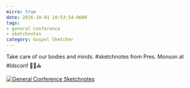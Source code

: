 ```yaml
---
micro: true
date: 2016-10-01 18:53:54-0600
tags:
- general conference
- sketchnotes
category: Gospel Sketcher
---
```


Take care of our bodies and minds. #sketchnotes from Pres. Monson at #ldsconf  ✍🏼⛪️

[![General Conference Sketchnotes](https://media.bennorris.org/images/gospelsketcher/uploads/2018/d700aa4657.jpg)](https://media.bennorris.org/images/gospelsketcher/uploads/2018/d700aa4657.jpg)
